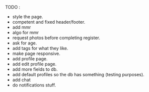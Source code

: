 TODO :
- style the page.
- competent and fixed header/footer.
- add mmr
- algo for mmr
- request photos before completing register.
- ask for age.
- add tags for what they like.
- make page responsive.
- add profile page.
- add edit profile page.
- add more fields to db.
- add default profiles so the db has something (testing purposes).
- add chat
- do notifications stuff.
